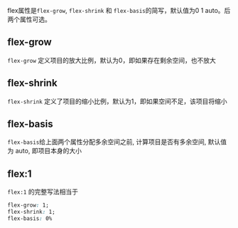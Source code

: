 flex属性是`flex-grow`, `flex-shrink` 和 `flex-basis`的简写，默认值为0 1 auto。后两个属性可选。

## flex-grow
`flex-grow` 定义项目的放大比例，默认为0，即如果存在剩余空间，也不放大

## flex-shrink
`flex-shrink` 定义了项目的缩小比例，默认为1，即如果空间不足，该项目将缩小

## flex-basis
 `flex-basis`给上面两个属性分配多余空间之前, 计算项目是否有多余空间, 默认值为 auto, 即项目本身的大小

## flex:1
`flex:1` 的完整写法相当于

```css
flex-grow: 1;
flex-shrink: 1;
flex-basis: 0%
```